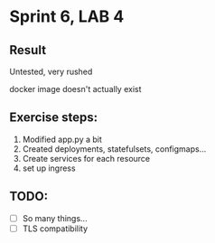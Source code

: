 # Sprint 6, LAB 4

## Result
Untested, very rushed

docker image doesn't actually exist


## Exercise steps:

1. Modified app.py a bit
2. Created deployments, statefulsets, configmaps...
3. Create services for each resource
4. set up ingress

## TODO:
- [ ] So many things...
- [ ] TLS compatibility